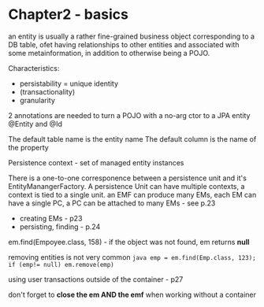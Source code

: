 Chapter2 - basics
===============

an entity is usually a rather fine-grained business object corresponding to a DB table, ofet having relationships to other entities and associated with some metainformation, in addition to otherwise being a POJO.

Characteristics:
* persistability = unique identity
* (transactionality)
* granularity

2 annotations are needed to turn a POJO with a no-arg ctor to a JPA entity @Entity and @Id

The default table name is the entity name
The default column is the name of the property

Persistence context - set of managed entity instances

There is a one-to-one corresponence between a persistence unit and it's EntityManangerFactory.
A persistence Unit can have multiple contexts, a context is tied to a single unit. an EMF can produce many EMs, each EM can have a single PC, a PC can be attached to many EMs - see p.23

* creating EMs - p23
* persisting, finding - p.24

em.find(Empoyee.class, 158) - if the object was not found, em returns **null**

removing entities is not very common
    ```java
    emp = em.find(Emp.class, 123);
    if (emp!= null) em.remove(emp)
    ```

using user transactions outside of the container - p27

don't forget to **close the em AND the emf** when working without a container


